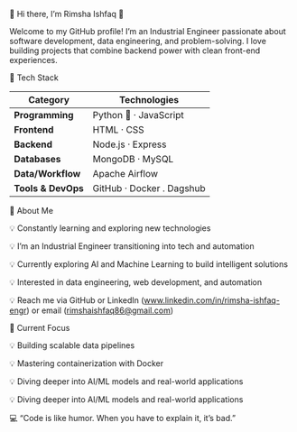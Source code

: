 

🌟 Hi there, I’m Rimsha Ishfaq 👋

Welcome to my GitHub profile! I’m an Industrial Engineer passionate about software development, data engineering, and problem-solving. I love building projects that combine backend power with clean front-end experiences.

🚀 Tech Stack

| Category           | Technologies              |
| ------------------ | ----------------------    |
| **Programming**    | Python 🐍 · JavaScript   |
| **Frontend**       | HTML · CSS                |
| **Backend**        | Node.js · Express         |
| **Databases**      | MongoDB · MySQL           |
| **Data/Workflow**  | Apache Airflow            |
| **Tools & DevOps** | GitHub · Docker . Dagshub |

📌 About Me

💡 Constantly learning and exploring new technologies

💡 I’m an Industrial Engineer transitioning into tech and automation

💡 Currently exploring AI and Machine Learning to build intelligent solutions

💡 Interested in data engineering, web development, and automation

💡 Reach me via GitHub or LinkedIn (www.linkedin.com/in/rimsha-ishfaq-engr) or email (rimshaishfaq86@gmail.com)

🌱 Current Focus

💡 Building scalable data pipelines

💡 Mastering containerization with Docker

💡 Diving deeper into AI/ML models and real-world applications

💡 Diving deeper into AI/ML models and real-world applications

💻 “Code is like humor. When you have to explain it, it’s bad.”
